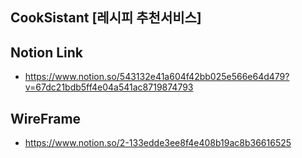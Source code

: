 ## CookSistant [레시피 추천서비스]

## Notion Link
- https://www.notion.so/543132e41a604f42bb025e566e64d479?v=67dc21bdb5ff4e04a541ac8719874793

## WireFrame
- https://www.notion.so/2-133edde3ee8f4e408b19ac8b36616525

